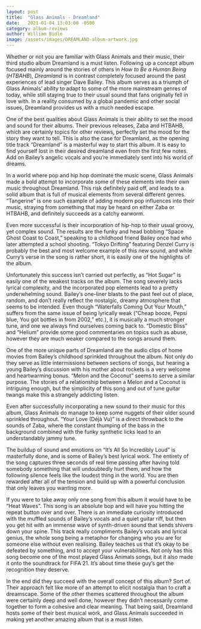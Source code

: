 ```yaml
---
layout: post
title:  "Glass Animals - Dreamland"
date:   2021-01-04 13:03:00 -0500
category: album-reviews
author: William Bidle
image: /assets/images/DREAMLAND-album-artwork.jpg
---
```

Whether or not you are familiar with Glass Animals and their music, their third studio album Dreamland is a must listen. Following up a concept album focused mainly around the stories of others in _How to Be a Human Being_ (_HTBAHB_), _Dreamland_ is in contrast completely focused around the past experiences of lead singer Dave Bailey. This album serves as a triumph of Glass Animals’ ability to adapt to some of the more mainstream genres of today, while still staying true to their usual sound that fans originally fell in love with. In a reality consumed by a global pandemic and other social issues, Dreamland provides us with a much needed escape.

One of the best qualities about Glass Animals is their ability to set the mood and sound for their albums. Their previous releases, Zaba and HTBAHB, which are certainly topics for other reviews, perfectly set the mood for the story they want to tell. This is also the case for Dreamland, as the opening title track “Dreamland” is a masterful way to start this album. It is easy to find yourself lost in their desired dreamland even from the first few notes. Add on Bailey’s angelic vocals and you’re immediately sent into his world of dreams.

In a world where pop and hip hop dominate the music scene, Glass Animals made a bold attempt to incorporate some of these elements into their own music throughout Dreamland. This risk definitely paid off, and leads to a solid album that is full of musical elements from several different genres. “Tangerine” is one such example of adding modern pop influences into their music, straying from something that may be heard on either Zaba or HTBAHB, and definitely succeeds as a catchy earworm.

Even more successful is their incorporation of hip-hop to their usual groovy, yet complex sound. The results are the funky and head bobbing “Space Ghost Coast to Coast,” speaking to a childhood friend Bailey once had who later attempted a school shooting. “Tokyo Drifting” featuring Denzel Curry is probably the best and most welcome example of this new sound, and while Curry’s verse in the song is rather short, it is easily one of the highlights of the album.

Unfortunately this success isn’t carried out perfectly, as “Hot Sugar” is easily one of the weakest tracks on the album. The song severely lacks lyrical complexity, and the incorporated pop elements lead to a pretty underwhelming sound. Bailey’s one-liner blasts to the past feel out of place, random, and don’t really reflect the nostalgic, dreamy atmosphere that seems to be intended. Even though “Waterfalls Coming Out Your Mouth,” suffers from the same issue of being lyrically weak (“Cheap booze, Pepsi blue, You got bottles in from 2002,” etc.), it is musically a much stronger tune, and one we always find ourselves coming back to. “Domestic Bliss” and “Helium” provide some good commentaries on topics such as abuse, however they are much weaker compared to the songs around them.

One of the more unique parts of Dreamland are the audio clips of home movies from Bailey’s childhood sprinkled throughout the album. Not only do they serve as little intermissions between sections of songs, but hearing a young Bailey’s discussion with his mother about rockets is a very welcome and heartwarming bonus. “Melon and the Coconut” seems to serve a similar purpose. The stories of a relationship between a Melon and a Coconut is intriguing enough, but the simplicity of this song and out of tune guitar twangs make this a strangely addicting listen.

Even after successfully incorporating a new sound to their music for this album, Glass Animals do manage to keep some nuggets of their older sound sprinkled throughout. “Your Love (Déjà Vu)” is a direct throwback to the sounds of Zaba, where the constant thumping of the bass in the background combined with the funky synthetic licks lead to an understandably jammy tune.

The buildup of sound and emotions on “It’s All So Incredibly Loud” is masterfully done, and is some of Bailey’s best lyrical work. The entirety of the song captures three seconds of real time passing after having told somebody something that will undoubtedly hurt them, and how the following silence feels like the loudest thing in the world. You are then rewarded after all of the tension and build up with a powerful conclusion that only leaves you wanting more.

If you were to take away only one song from this album it would have to be “Heat Waves”. This song is an absolute bop and will have you hitting the repeat button over and over. There is an immediate curiosity introduced with the muffled sounds of Bailey’s vocals and a quiet guitar riff, but then you get hit with an immense wave of synth-driven sound that sends shivers down your spine. This track really compliments Bailey’s vocals and lyrical genius, the whole song being a metaphor for changing who you are for someone else without even realising. Bailey teaches us that it’s okay to be defeated by something, and to accept your vulnerabilities. Not only has this song become one of the most played Glass Animals songs, but it also made it onto the soundtrack for FIFA 21. It’s about time these guy’s get the recognition they deserve.

In the end did they succeed with the overall concept of this album? Sort of. Their approach felt like more of an attempt to elicit nostalgia than to craft a dreamscape. Some of the other themes scattered throughout the album were certainly deep and well done, however they didn’t necessarily come together to form a cohesive and clear meaning. That being said, Dreamland hosts some of their best musical work, and Glass Animals succeeded in making yet another amazing album that is a must listen.
